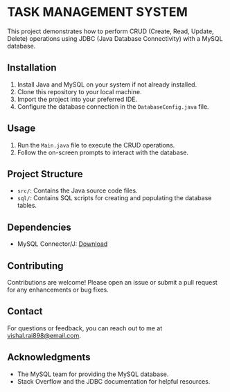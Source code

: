 # TASK MANAGEMENT SYSTEM

This project demonstrates how to perform CRUD (Create, Read, Update, Delete) operations using JDBC (Java Database Connectivity) with a MySQL database.

## Installation

1. Install Java and MySQL on your system if not already installed.
2. Clone this repository to your local machine.
3. Import the project into your preferred IDE.
4. Configure the database connection in the `DatabaseConfig.java` file.

## Usage

1. Run the `Main.java` file to execute the CRUD operations.
2. Follow the on-screen prompts to interact with the database.

## Project Structure

- `src/`: Contains the Java source code files.
- `sql/`: Contains SQL scripts for creating and populating the database tables.

## Dependencies

- MySQL Connector/J: [Download](https://dev.mysql.com/downloads/connector/j/)

## Contributing

Contributions are welcome! Please open an issue or submit a pull request for any enhancements or bug fixes.

## Contact

For questions or feedback, you can reach out to me at vishal.rai898@email.com.

## Acknowledgments

- The MySQL team for providing the MySQL database.
- Stack Overflow and the JDBC documentation for helpful resources.
